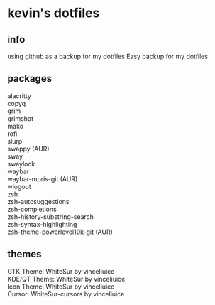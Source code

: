 # kevin's dotfiles

## info
using github as a backup for my dotfiles
Easy backup for my dotfiles

## packages 
alacritty  
copyq  
grim  
grimshot  
mako  
rofi  
slurp  
swappy (AUR)  
sway  
swaylock  
waybar  
waybar-mpris-git (AUR)  
wlogout  
zsh  
zsh-autosuggestions  
zsh-completions  
zsh-history-substring-search  
zsh-syntax-highlighting  
zsh-theme-powerlevel10k-git (AUR)  

## themes
GTK Theme: WhiteSur by vinceliuice  
KDE/QT Theme: WhiteSur by vinceliuice  
Icon Theme: WhiteSur by vinceliuice  
Cursor: WhiteSur-cursors by vinceliuice 
